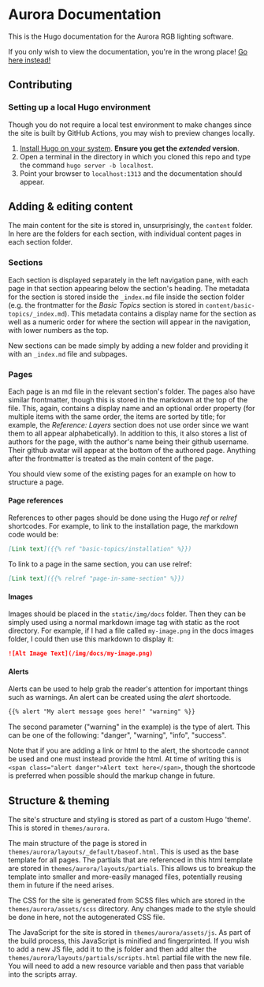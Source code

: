 # Aurora Documentation

This is the Hugo documentation for the Aurora RGB lighting software.

If you only wish to view the documentation, you're in the wrong place! [Go here instead!](https://aurora-rgb.github.io/Docs/)

## Contributing
### Setting up a local Hugo environment
Though you do not require a local test environment to make changes since the site is built by GitHub Actions, you may wish to preview changes locally.

1. [Install Hugo on your system](https://gohugo.io/getting-started/installing/). **Ensure you get the *extended* version**.
1. Open a terminal in the directory in which you cloned this repo and type the command `hugo server -b localhost`.
1. Point your browser to `localhost:1313` and the documentation should appear.

## Adding & editing content

The main content for the site is stored in, unsurprisingly, the `content` folder. In here are the folders for each section, with individual content pages in each section folder.

### Sections
Each section is displayed separately in the left navigation pane, with each page in that section appearing below the section's heading. The metadata for the section is stored inside the `_index.md` file inside the section folder (e.g. the frontmatter for the _Basic Topics_ section is stored in `content/basic-topics/_index.md`). This metadata contains a display name for the section as well as a numeric order for where the section will appear in the navigation, with lower numbers as the top.

New sections can be made simply by adding a new folder and providing it with an `_index.md` file and subpages.

### Pages
Each page is an md file in the relevant section's folder. The pages also have similar frontmatter, though this is stored in the markdown at the top of the file. This, again, contains a display name and an optional order property (for multiple items with the same order, the items are sorted by title; for example, the _Reference: Layers_ section does not use order since we want them to all appear alphabetically). In addition to this, it also stores a list of authors for the page, with the author's name being their github username. Their github avatar will appear at the bottom of the authored page. Anything after the frontmatter is treated as the main content of the page.

You should view some of the existing pages for an example on how to structure a page.

#### Page references
References to other pages should be done using the Hugo _ref_ or _relref_ shortcodes. For example, to link to the installation page, the markdown code would be:
```md
[Link text]({{% ref "basic-topics/installation" %}})
```
To link to a page in the same section, you can use relref:
```md
[Link text]({{% relref "page-in-same-section" %}})
```

#### Images
Images should be placed in the `static/img/docs` folder. Then they can be simply used using a normal markdown image tag with static as the root directory. For example, if I had a file called `my-image.png` in the docs images folder, I could then use this markdown to display it:
```md
![Alt Image Text](/img/docs/my-image.png)
```

#### Alerts
Alerts can be used to help grab the reader's attention for important things such as warnings. An alert can be created using the _alert_ shortcode.
```md
{{% alert "My alert message goes here!" "warning" %}}
```
The second parameter ("warning" in the example) is the type of alert. This can be one of the following: "danger", "warning", "info", "success".

Note that if you are adding a link or html to the alert, the shortcode cannot be used and one must instead provide the html. At time of writing this is `<span class="alert danger">Alert text here</span>`, though the shortcode is preferred when possible should the markup change in future.


## Structure & theming
The site's structure and styling is stored as part of a custom Hugo 'theme'. This is stored in `themes/aurora`.

The main structure of the page is stored in `themes/aurora/layouts/_default/baseof.html`. This is used as the base template for all pages. The partials that are referenced in this html template are stored in `themes/aurora/layouts/partials`. This allows us to breakup the template into smaller and more-easily managed files, potentially reusing them in future if the need arises.

The CSS for the site is generated from SCSS files which are stored in the `themes/aurora/assets/scss` directory. Any changes made to the style should be done in here, not the autogenerated CSS file.

The JavaScript for the site is stored in `themes/aurora/assets/js`. As part of the build process, this JavaScript is minified and fingerprinted. If you wish to add a new JS file, add it to the js folder and then add alter the `themes/aurora/layouts/partials/scripts.html` partial file with the new file. You will need to add a new resource variable and then pass that variable into the scripts array.
